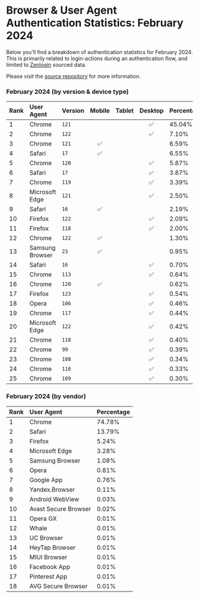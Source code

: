 # Browser & User Agent Authentication Statistics: February 2024

Below you'll find a breakdown of authentication statistics for
February 2024. This is primarily related to login-actions during an
authentication flow, and limited to <a href="https://zenlogin.co"/>Zenlogin</a>
sourced data.

Please visit the
<a href="https://github.com/zenlogin/browser-user-agent-authentication-statistics">source repository</a>
for more information.

### February 2024 (by version & device type)
| Rank | User Agent | Version | Mobile | Tablet | Desktop | Percentage |
| :--- | :--- | :--- | :---: | :---: | :---: | :--- |
| 1 | Chrome | `121` | | | ✅ | 45.04% |
| 2 | Chrome | `122` | | | ✅ | 7.10% |
| 3 | Chrome | `121` | ✅ | | | 6.59% |
| 4 | Safari | `17` | ✅ | | | 6.55% |
| 5 | Chrome | `120` | | | ✅ | 5.87% |
| 6 | Safari | `17` | | | ✅ | 3.87% |
| 7 | Chrome | `119` | | | ✅ | 3.39% |
| 8 | Microsoft Edge | `121` | | | ✅ | 2.50% |
| 9 | Safari | `16` | ✅ | | | 2.19% |
| 10 | Firefox | `122` | | | ✅ | 2.09% |
| 11 | Firefox | `118` | | | ✅ | 2.00% |
| 12 | Chrome | `122` | ✅ | | | 1.30% |
| 13 | Samsung Browser | `23` | ✅ | | | 0.95% |
| 14 | Safari | `16` | | | ✅ | 0.70% |
| 15 | Chrome | `113` | | | ✅ | 0.64% |
| 16 | Chrome | `120` | ✅ | | | 0.62% |
| 17 | Firefox | `123` | | | ✅ | 0.54% |
| 18 | Opera | `106` | | | ✅ | 0.46% |
| 19 | Chrome | `117` | | | ✅ | 0.44% |
| 20 | Microsoft Edge | `122` | | | ✅ | 0.42% |
| 21 | Chrome | `118` | | | ✅ | 0.40% |
| 22 | Chrome | `99` | | | ✅ | 0.39% |
| 23 | Chrome | `108` | | | ✅ | 0.34% |
| 24 | Chrome | `116` | | | ✅ | 0.33% |
| 25 | Chrome | `109` | | | ✅ | 0.30% |

### February 2024 (by vendor)
| Rank | User Agent | Percentage |
| :--- | :--- | :--- |
| 1 | Chrome | 74.78% |
| 2 | Safari | 13.79% |
| 3 | Firefox | 5.24% |
| 4 | Microsoft Edge | 3.28% |
| 5 | Samsung Browser | 1.08% |
| 6 | Opera | 0.81% |
| 7 | Google App | 0.76% |
| 8 | Yandex.Browser | 0.11% |
| 9 | Android WebView | 0.03% |
| 10 | Avast Secure Browser | 0.02% |
| 11 | Opera GX | 0.01% |
| 12 | Whale | 0.01% |
| 13 | UC Browser | 0.01% |
| 14 | HeyTap Browser | 0.01% |
| 15 | MIUI Browser | 0.01% |
| 16 | Facebook App | 0.01% |
| 17 | Pinterest App | 0.01% |
| 18 | AVG Secure Browser | 0.01% |